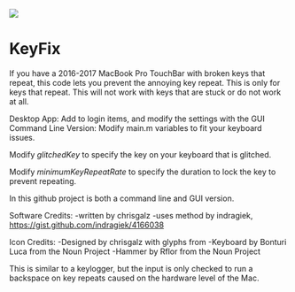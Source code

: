 ![](http://chrisgalz.com/keyfix.png)
# KeyFix

If you have a 2016-2017 MacBook Pro TouchBar with broken keys that repeat, this code lets you prevent the annoying key repeat.
This is only for keys that repeat. This will not work with keys that are stuck or do not work at all.

Desktop App: Add to login items, and modify the settings with the GUI
Command Line Version: Modify main.m variables to fit your keyboard issues.

Modify *glitchedKey* to specify the key on your keyboard that is glitched.

Modify *minimumKeyRepeatRate* to specify the duration to lock the key to prevent repeating.

In this github project is both a command line and GUI version.

Software Credits:
-written by chrisgalz
-uses method by indragiek, https://gist.github.com/indragiek/4166038

Icon Credits:
-Designed by chrisgalz with glyphs from
-Keyboard by Bonturi Luca from the Noun Project
-Hammer by Rflor from the Noun Project

This is similar to a keylogger, but the input is only checked to run a backspace on key repeats caused on the hardware level of the Mac.